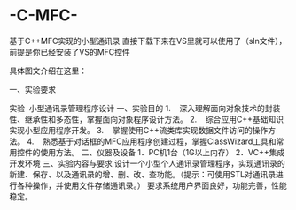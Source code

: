 # -C-MFC-
基于C++MFC实现的小型通讯录
直接下载下来在VS里就可以使用了（sln文件），前提是你已经安装了VS的MFC控件

具体图文介绍在这里：

一、实验要求

实验  小型通讯录管理程序设计
一、实验目的
1.    深入理解面向对象技术的封装性、继承性和多态性，掌握面向对象程序设计方法。
2.    综合应用C++基础知识实现小型应用程序开发。
3.    掌握使用C++流类库实现数据文件访问的操作方法。
4.    熟悉基于对话框的MFC应用程序创建过程，掌握ClassWizard工具和常用控件的使用方法。
二、仪器及设备
1．PC机1台（1G以上内存）
2．VC++集成开发环境
三、实验内容与要求
设计一个小型个人通讯录管理程序，实现通讯录的新建、保存、以及通讯录的增、删、改、查功能。（提示：可使用STL对通讯录进行各种操作，并使用文件存储通讯录。）
要求系统用户界面良好，功能完善，性能稳定。
